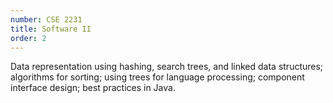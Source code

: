 ```yaml
---
number: CSE 2231
title: Software II
order: 2
---
```

Data representation using hashing, search trees, and linked data structures; algorithms for sorting; using trees for language processing; component interface design; best practices in Java.